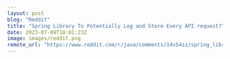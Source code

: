 ```yaml
---
layout: post
blog: "Reddit"
title: "Spring Library To Potentially Log and Store Every API request?"
date: 2023-07-09T18:01:23Z
image: images/reddit.png
remote_url: "https://www.reddit.com/r/java/comments/14v54zz/spring_library_to_potentially_log_and_store_every/"
---
```


